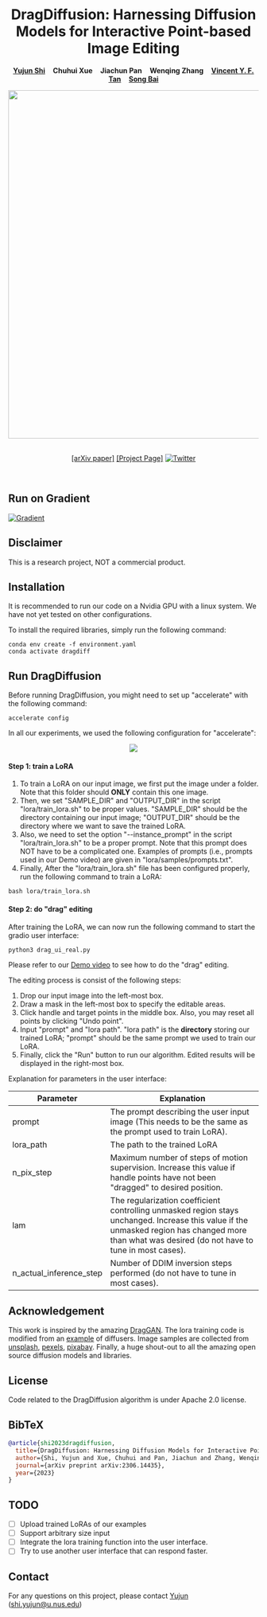 <p align="center">
  <h1 align="center">DragDiffusion: Harnessing Diffusion Models for Interactive Point-based Image Editing</h1>
  <p align="center">
    <a href="https://yujun-shi.github.io/"><strong>Yujun Shi</strong></a>
    &nbsp;&nbsp;
    <strong>Chuhui Xue</strong>
    &nbsp;&nbsp;
    <strong>Jiachun Pan</strong>
    &nbsp;&nbsp;
    <strong>Wenqing Zhang</strong>
    &nbsp;&nbsp;
    <a href="https://vyftan.github.io/"><strong>Vincent Y. F. Tan</strong></a>
    &nbsp;&nbsp;
    <a href="https://songbai.site/"><strong>Song Bai</strong></a>
  </p>
  <div align="center">
    <img src="./release-doc/asset/github_video.gif", width="700">
  </div>
  <br>
  <p align="center">
    <a href="https://arxiv.org/abs/2306.14435">[arXiv paper]</a>
    <a href="https://yujun-shi.github.io/projects/dragdiffusion.html">[Project Page]</a>
    <a href="https://twitter.com/YujunPeiyangShi"><img alt='Twitter' src="https://img.shields.io/twitter/follow/YujunPeiyangShi?label=%40YujunPeiyangShi"></a>
  </p>
  <br>
</p>

## Run on Gradient

[![Gradient](https://assets.paperspace.io/img/gradient-badge.svg)](https://console.paperspace.com/github/gradient-ai/DragDiffusion?machine=Free-GPU)

## Disclaimer

This is a research project, NOT a commercial product.

## Installation

It is recommended to run our code on a Nvidia GPU with a linux system. We have not yet tested on other configurations.

To install the required libraries, simply run the following command:

```
conda env create -f environment.yaml
conda activate dragdiff
```

## Run DragDiffusion

Before running DragDiffusion, you might need to set up "accelerate" with the following command:

```
accelerate config
```

In all our experiments, we used the following configuration for "accelerate":

<p align="center">
    <img src="./release-doc/asset/accelerate_config.jpg"></img>
</p>

#### Step 1: train a LoRA

1. To train a LoRA on our input image, we first put the image under a folder. Note that this folder should **ONLY** contain this one image.
2. Then, we set "SAMPLE_DIR" and "OUTPUT_DIR" in the script "lora/train_lora.sh" to be proper values. "SAMPLE_DIR" should be the directory containing our input image; "OUTPUT_DIR" should be the directory where we want to save the trained LoRA.
3. Also, we need to set the option "--instance_prompt" in the script "lora/train_lora.sh" to be a proper prompt. Note that this prompt does NOT have to be a complicated one. Examples of prompts (i.e., prompts used in our Demo video) are given in "lora/samples/prompts.txt".
4. Finally, After the "lora/train_lora.sh" file has been configured properly, run the following command to train a LoRA:

```
bash lora/train_lora.sh
```

#### Step 2: do "drag" editing

After training the LoRA, we can now run the following command to start the gradio user interface:

```
python3 drag_ui_real.py
```

Please refer to our [Demo video](https://yujun-shi.github.io/projects/dragdiffusion.html) to see how to do the "drag" editing.

The editing process is consist of the following steps:

1. Drop our input image into the left-most box.
2. Draw a mask in the left-most box to specify the editable areas.
3. Click handle and target points in the middle box. Also, you may reset all points by clicking "Undo point".
4. Input "prompt" and "lora path". "lora path" is the **directory** storing our trained LoRA; "prompt" should be the same prompt we used to train our LoRA.
5. Finally, click the "Run" button to run our algorithm. Edited results will be displayed in the right-most box.

Explanation for parameters in the user interface:

| Parameter               | Explanation                                                                                                                                                                                        |
| ----------------------- | -------------------------------------------------------------------------------------------------------------------------------------------------------------------------------------------------- |
| prompt                  | The prompt describing the user input image (This needs to be the same as the prompt used to train LoRA).                                                                                           |
| lora_path               | The path to the trained LoRA                                                                                                                                                                       |
| n_pix_step              | Maximum number of steps of motion supervision. Increase this value if handle points have not been "dragged" to desired position.                                                                   |
| lam                     | The regularization coefficient controlling unmasked region stays unchanged. Increase this value if the unmasked region has changed more than what was desired (do not have to tune in most cases). |
| n_actual_inference_step | Number of DDIM inversion steps performed (do not have to tune in most cases).                                                                                                                      |

## Acknowledgement

This work is inspired by the amazing [DragGAN](https://vcai.mpi-inf.mpg.de/projects/DragGAN/). The lora training code is modified from an [example](https://github.com/huggingface/diffusers/blob/v0.17.1/examples/dreambooth/train_dreambooth_lora.py) of diffusers. Image samples are collected from [unsplash](https://unsplash.com/), [pexels](https://www.pexels.com/zh-cn/), [pixabay](https://pixabay.com/). Finally, a huge shout-out to all the amazing open source diffusion models and libraries.

## License

Code related to the DragDiffusion algorithm is under Apache 2.0 license.

## BibTeX

```bibtex
@article{shi2023dragdiffusion,
  title={DragDiffusion: Harnessing Diffusion Models for Interactive Point-based Image Editing},
  author={Shi, Yujun and Xue, Chuhui and Pan, Jiachun and Zhang, Wenqing and Tan, Vincent YF and Bai, Song},
  journal={arXiv preprint arXiv:2306.14435},
  year={2023}
}
```

## TODO

- [ ] Upload trained LoRAs of our examples
- [ ] Support arbitrary size input
- [ ] Integrate the lora training function into the user interface.
- [ ] Try to use another user interface that can respond faster.

## Contact

For any questions on this project, please contact [Yujun](https://yujun-shi.github.io/) (shi.yujun@u.nus.edu)
